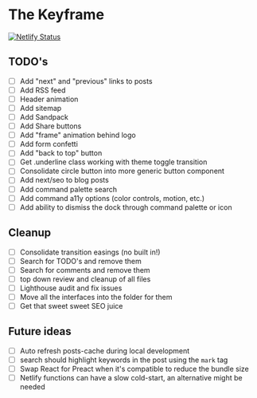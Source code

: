 # The Keyframe

[![Netlify Status](https://api.netlify.com/api/v1/badges/fa20d50a-d2a8-4938-8ca6-855a04c3f0e6/deploy-status)](https://app.netlify.com/sites/thekeyframe/deploys)

## TODO's

- [ ] Add "next" and "previous" links to posts
- [ ] Add RSS feed
- [ ] Header animation
- [ ] Add sitemap
- [ ] Add Sandpack
- [ ] Add Share buttons
- [ ] Add "frame" animation behind logo
- [ ] Add form confetti
- [ ] Add "back to top" button
- [ ] Get .underline class working with theme toggle transition
- [ ] Consolidate circle button into more generic button component
- [ ] Add next/seo to blog posts
- [ ] Add command palette search
- [ ] Add command a11y options (color controls, motion, etc.)
- [ ] Add ability to dismiss the dock through command palette or icon

## Cleanup

- [ ] Consolidate transition easings (no built in!)
- [ ] Search for TODO's and remove them
- [ ] Search for comments and remove them
- [ ] top down review and cleanup of all files
- [ ] Lighthouse audit and fix issues
- [ ] Move all the interfaces into the folder for them
- [ ] Get that sweet sweet SEO juice

## Future ideas

- [ ] Auto refresh posts-cache during local development
- [ ] search should highlight keywords in the post using the `mark` tag
- [ ] Swap React for Preact when it's compatible to reduce the bundle size
- [ ] Netlify functions can have a slow cold-start, an alternative might be needed
